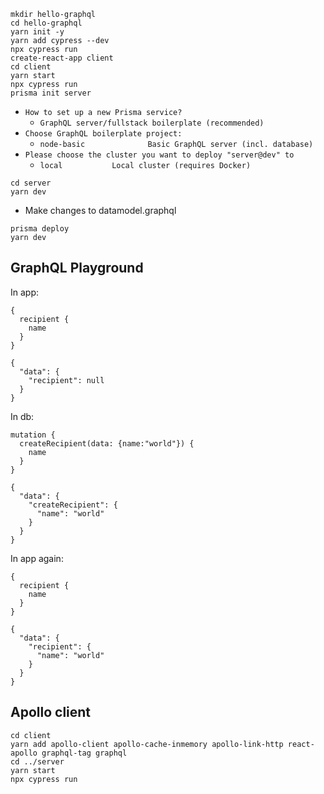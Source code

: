 ```
mkdir hello-graphql
cd hello-graphql
yarn init -y
yarn add cypress --dev
npx cypress run
create-react-app client
cd client
yarn start
npx cypress run
prisma init server
```

* `How to set up a new Prisma service?`
  * `GraphQL server/fullstack boilerplate (recommended)`
* `Choose GraphQL boilerplate project:`
  * `node-basic              Basic GraphQL server (incl. database)`
* `Please choose the cluster you want to deploy "server@dev" to`
  * `local           Local cluster (requires Docker)`

```
cd server
yarn dev
```

* Make changes to datamodel.graphql

```
prisma deploy
yarn dev
```

## GraphQL Playground

In app:

```
{
  recipient {
    name
  }
}
```

```
{
  "data": {
    "recipient": null
  }
}
```

In db:

```
mutation {
  createRecipient(data: {name:"world"}) {
    name
  }
}
```

```
{
  "data": {
    "createRecipient": {
      "name": "world"
    }
  }
}
```

In app again:

```
{
  recipient {
    name
  }
}
```

```
{
  "data": {
    "recipient": {
      "name": "world"
    }
  }
}
```

## Apollo client

```
cd client
yarn add apollo-client apollo-cache-inmemory apollo-link-http react-apollo graphql-tag graphql
cd ../server
yarn start
npx cypress run
```